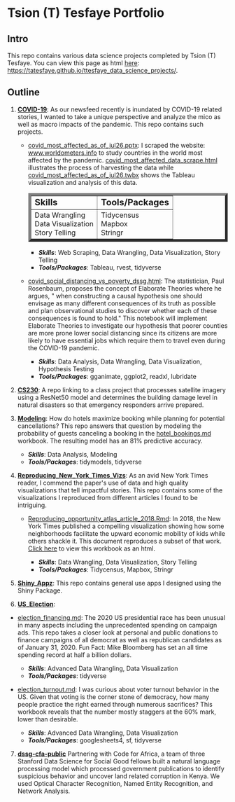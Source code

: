 # Tsion (T) Tesfaye Portfolio

## Intro

This repo contains various data science projects completed by Tsion (T) Tesfaye. You can view this page as html [here](https://tatesfaye.github.io/ttesfaye_data_science_projects/): https://tatesfaye.github.io/ttesfaye_data_science_projects/.

## Outline

1) **[COVID-19](COVID-19)**: As our newsfeed recently is inundated by COVID-19 related stories, I wanted to take a unique perspective and analyze the mico as well as macro impacts of the pandemic. This repo contains such projects.

   * [covid_most_affected_as_of_jul26.pptx](COVID-19/covid_most_affected_as_of_jul26.pptx): I scraped the website: www.worldometers.info to study countries in the world most affected by the pandemic. [covid_most_affected_data_scrape.html](COVID-19/covid_most_affected_data_scrape.html) illustrates the process of harvesting the data while [covid_most_affected_as_of_jul26.twbx](COVID-19/covid_most_affected_as_of_jul26.twbx) shows the Tableau visualization and analysis of this data.


       <table class="center", border="6">
            <tr>
               <td><b style="font-size:20px">Skills</b></td>
               <td><b style="font-size:20px">Tools/Packages</b></td>
            </tr>
            <tr>
               <td>Data Wrangling 
                 <br> Data Visualization      
                 <br> Story Telling </td>
               <td>Tidycensus 
                 <br> Mapbox
                 <br> Stringr </td>
            </tr>
           </table>
          

      + **_Skills_**: Web Scraping, Data Wrangling, Data Visualization, Story Telling
      + **_Tools/Packages_**: Tableau, rvest, tidyverse

   * [covid_social_distancing_vs_poverty_dssg.html](COVID-19/covid_social_distancing_vs_poverty_dssg.html): The statistician, Paul Rosenbaum, proposes the concept of Elaborate Theories where he argues, " when constructing a causal hypothesis one should envisage as many different consequences of its truth as possible and plan observational studies to discover whether each of these consequences is found to hold." This notebook will implement Elaborate Theories to investigate our hypothesis that poorer counties are more prone lower social distancing since its citizens are more likely to have essential jobs which require them to travel even during the COVID-19 pandemic.

      + **_Skills_**: Data Analysis, Data Wrangling, Data Visualization, Hypothesis Testing
      + **_Tools/Packages_**: gganimate, ggplot2, readxl, lubridate




2) **[CS230](https://github.com/CX3XC/CS230)**: A repo linking to a class project that processes satellite imagery using a ResNet50 model and determines the building damage level in natural disasters so that emergency responders arrive prepared.

3) **[Modeling](Modeling)**: How do hotels maximize booking while planning for potential cancellations? This repo answers that question by modeling the probability of guests canceling a booking in the [hotel_bookings.md](Modeling/hotel_bookings.md) workbook. The resulting model has an 81% predictive accuracy.

   + **_Skills_**: Data Analysis, Modeling
   + **_Tools/Packages_**: tidymodels, tidyverse



4) **[Reproducing_New_York_Times_Vizs](https://tatesfaye.github.io/ttesfaye_data_science_projects/Reproducing_New_York_Times_Vizs/)**: As an avid New York Times reader, I commend the paper's use of data and high quality visualizations that tell impactful stories. This repo contains some of the visualizations I reproduced from different articles I found to be intriguing. 

   * [Reproducing_opportunity_atlas_article_2018.Rmd](https://github.com/tatesfaye/ttesfaye/blob/master/Reproducing_New_York_Times_Vizs/reproducing_opportunity_atlas_article_2018.Rmd): In 2018, the New York Times published a compelling visualization showing how some neighborhoods facilitate the upward economic mobility of kids while others shackle it. This document reproduces a subset of that work. [Click here](https://tatesfaye.github.io/ttesfaye_data_science_projects/Reproducing_New_York_Times_Vizs/reproducing_opportunity_atlas_article_2018.html) to view this workbook as an html.

      + **_Skills_**: Data Wrangling, Data Visualization, Story Telling
      + **_Tools/Packages_**: Tidycensus, Mapbox, Stringr
   
 5) **[Shiny_Appz](Shiny_Appz)**: This repo contains general use apps I designed using the Shiny Package.
    
 6) **[US_Election](US_Elections)**: 

   * [election_financing.md](US_Election/election_financing.md): The 2020 US presidential race has been unusual in many aspects including the unprecedented spending on campaign ads. This repo takes a closer look at personal and public donations to finance campaigns of all democrat as well as republican candidates as of January 31, 2020. Fun Fact: Mike Bloomberg has set an all time spending record at half a billion dollars.    

      + **_Skills_**: Advanced Data Wrangling, Data Visualization
      + **_Tools/Packages_**: tidyverse


   * [election_turnout.md](US_Election/election_turnout.md): I was curious about voter turnout behavior in the US. Given that voting is the corner stone of democracy, how many people practice the right earned through numerous sacrifices? This workbook reveals that the number mostly staggers at the 60\% mark, lower than desirable.

      + **_Skills_**: Advanced Data Wrangling, Data Visualization
      + **_Tools/Packages_**: googlesheets4, sf, tidyverse


   
7) **[dssg-cfa-public](https://github.com/StanfordDataScience/dssg-cfa-public)** Partnering with Code for Africa, a team of three Stanford Data Science for Social Good fellows built a natural language processing model which processed government publications to identify suspicious behavior and uncover land related corruption in Kenya. We used Optical Character Recognition, Named Entity Recognition, and Network Analysis.
